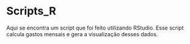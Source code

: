 # Scripts_R
Aqui se encontra um script que foi feito utilizando RStudio. Esse script calcula gastos mensais e gera a visualização desses dados.
